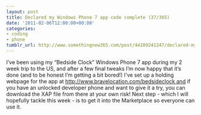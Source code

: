 ```yaml
---
layout: post
title: Declared my Windows Phone 7 app code complete (37/365)
date: '2011-02-06T12:00:00+00:00'
categories:
- coding
- phone
tumblr_url: http://www.somethingnew365.com/post/44289241247/declared-my-windows-phone-7-app-code-complete
---
```

I’ve been using my “Bedside Clock” Windows Phone 7 app during my 2 week trip to the US, and after a few final tweaks I’m now happy that it’s done (and to be honest I’m getting a bit bored!)
I’ve set up a holding webpage for the app at http://www.bravelocation.com/bedsideclock and if you have an unlocked developer phone and want to give it a try, you can download the XAP file from there at your own risk!
Next step - which I will hopefully tackle this week - is to get it into the Marketplace so everyone can use it.
